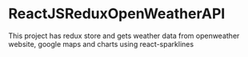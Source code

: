# ReactJSReduxOpenWeatherAPI
This project has redux store and gets weather data from openweather website, google maps and charts using react-sparklines
